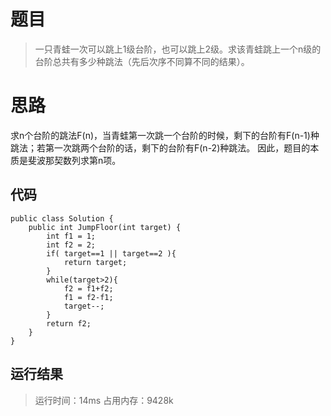 # 题目
>一只青蛙一次可以跳上1级台阶，也可以跳上2级。求该青蛙跳上一个n级的台阶总共有多少种跳法（先后次序不同算不同的结果）。
# 思路
求n个台阶的跳法F(n)，当青蛙第一次跳一个台阶的时候，剩下的台阶有F(n-1)种跳法；若第一次跳两个台阶的话，剩下的台阶有F(n-2)种跳法。
因此，题目的本质是斐波那契数列求第n项。
## 代码
```
public class Solution {
    public int JumpFloor(int target) {
        int f1 = 1;
        int f2 = 2;
        if( target==1 || target==2 ){
            return target;
        }
        while(target>2){
            f2 = f1+f2;
            f1 = f2-f1;
            target--;
        }
        return f2;
    }
}
```
## 运行结果
>运行时间：14ms 占用内存：9428k

